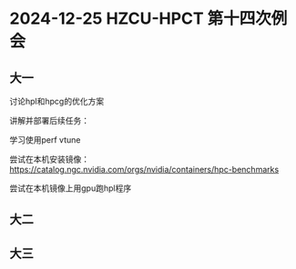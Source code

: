 # 2024-12-25 HZCU-HPCT 第十四次例会  

## 大一

讨论hpl和hpcg的优化方案

讲解并部署后续任务：

学习使用perf vtune

尝试在本机安装镜像：https://catalog.ngc.nvidia.com/orgs/nvidia/containers/hpc-benchmarks

尝试在本机镜像上用gpu跑hpl程序

## 大二

## 大三
